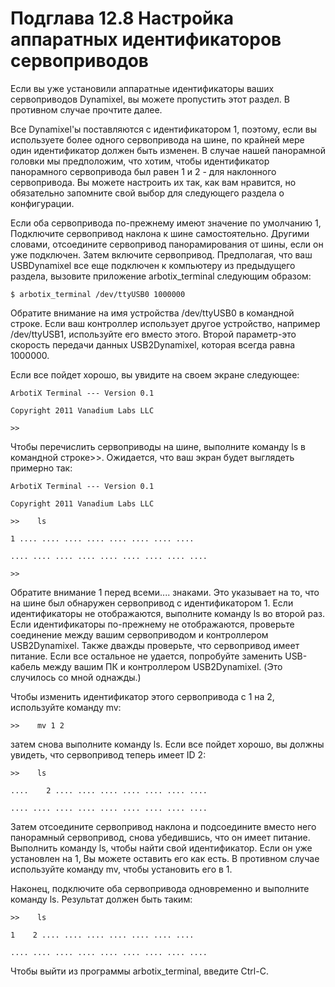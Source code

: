 # Подглава 12.8 Настройка аппаратных идентификаторов сервоприводов

Если вы уже установили аппаратные идентификаторы ваших сервоприводов Dynamixel, вы можете пропустить этот раздел. В противном случае прочтите далее.

Все Dynamixel'ы поставляются с идентификатором 1, поэтому, если вы используете более одного сервопривода на шине, по крайней мере один идентификатор должен быть изменен. В случае нашей панорамной головки мы предположим, что хотим, чтобы идентификатор панорамного сервопривода был равен 1 и 2 - для наклонного сервопривода. Вы можете настроить их так, как вам нравится, но обязательно запомните свой выбор для следующего раздела о конфигурации.

Если оба сервопривода по-прежнему имеют значение по умолчанию 1, Подключите сервопривод наклона к шине самостоятельно. Другими словами, отсоедините сервопривод панорамирования от шины, если он уже подключен. Затем включите сервопривод. Предполагая, что ваш USBDynamixel все еще подключен к компьютеру из предыдущего раздела, вызовите приложение arbotix\_terminal следующим образом:

`$ arbotix_terminal /dev/ttyUSB0 1000000`

Обратите внимание на имя устройства /dev/ttyUSB0 в командной строке. Если ваш контроллер использует другое устройство, например /dev/ttyUSB1, используйте его вместо этого. Второй параметр-это скорость передачи данных USB2Dynamixel, которая всегда равна 1000000.

Если все пойдет хорошо, вы увидите на своем экране следующее:

`ArbotiX Terminal --- Version 0.1` 

`Copyright 2011 Vanadium Labs LLC`

`>>`

Чтобы перечислить сервоприводы на шине, выполните команду ls в командной строке&gt;&gt;. Ожидается, что ваш экран будет выглядеть примерно так:



`ArbotiX Terminal --- Version 0.1` 

`Copyright 2011 Vanadium Labs LLC`

`>>    ls` 

  `1 .... .... .... .... .... .... .... ....` 

`.... .... .... .... .... .... .... .... ....`

`>>`

Обратите внимание 1 перед всеми.... знаками. Это указывает на то, что на шине был обнаружен сервопривод с идентификатором 1. Если идентификаторы не отображаются, выполните команду ls во второй раз. Если идентификаторы по-прежнему не отображаются, проверьте соединение между вашим сервоприводом и контроллером USB2Dynamixel. Также дважды проверьте, что сервопривод имеет питание. Если все остальное не удается, попробуйте заменить USB-кабель между вашим ПК и контроллером USB2Dynamixel. \(Это случилось со мной однажды.\)

Чтобы изменить идентификатор этого сервопривода с 1 на 2, используйте команду mv:

`>>    mv 1 2`

затем снова выполните команду ls. Если все пойдет хорошо, вы должны увидеть, что сервопривод теперь имеет ID 2:

`>>    ls`

`....    2 .... .... .... .... .... .... ....`

`.... .... .... .... .... .... .... .... ....`

Затем отсоедините сервопривод наклона и подсоедините вместо него панорамный сервопривод, снова убедившись, что он имеет питание. Выполнить команду ls, чтобы найти свой идентификатор. Если он уже установлен на 1, Вы можете оставить его как есть. В противном случае используйте команду mv, чтобы установить его в 1.

Наконец, подключите оба сервопривода одновременно и выполните команду ls. Результат должен быть таким:

`>>    ls`

   `1    2 .... .... .... .... .... .... ....`

`.... .... .... .... .... .... .... .... ....`

Чтобы выйти из программы arbotix\_terminal, введите Ctrl-C.

